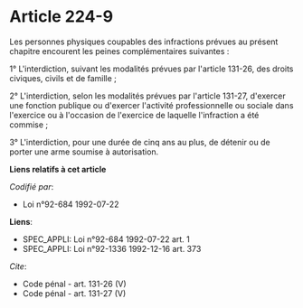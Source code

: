 # Article 224-9

Les personnes physiques coupables des infractions prévues au présent chapitre encourent les peines complémentaires
suivantes :

1° L'interdiction, suivant les modalités prévues par l'article 131-26, des droits civiques, civils et de famille ;

2° L'interdiction, selon les modalités prévues par l'article 131-27, d'exercer une fonction publique ou d'exercer l'activité
professionnelle ou sociale dans l'exercice ou à l'occasion de l'exercice de laquelle l'infraction a été commise ;

3° L'interdiction, pour une durée de cinq ans au plus, de détenir ou de porter une arme soumise à autorisation.

**Liens relatifs à cet article**

_Codifié par_:

  - Loi n°92-684 1992-07-22

**Liens**:

  - SPEC_APPLI: Loi n°92-684 1992-07-22 art. 1
  - SPEC_APPLI: Loi n°92-1336 1992-12-16 art. 373

_Cite_:

  - Code pénal - art. 131-26 (V)
  - Code pénal - art. 131-27 (V)
